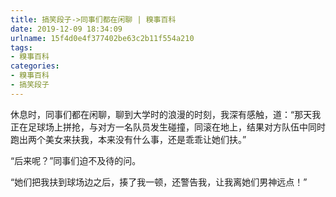 ```yaml
---
title: 搞笑段子->同事们都在闲聊 | 糗事百科
date: 2019-12-09 18:34:09
urlname: 15f4d0e4f377402be63c2b11f554a210
tags: 
- 糗事百科
categories:
- 糗事百科
- 搞笑段子
---
```

休息时，同事们都在闲聊，聊到大学时的浪漫的时刻，我深有感触，道：“那天我正在足球场上拼抢，与对方一名队员发生碰撞，同滚在地上，结果对方队伍中同时跑出两个美女来扶我，本来没有什么事，还是乖乖让她们扶。”

“后来呢？”同事们迫不及待的问。

“她们把我扶到球场边之后，揍了我一顿，还警告我，让我离她们男神远点！”


